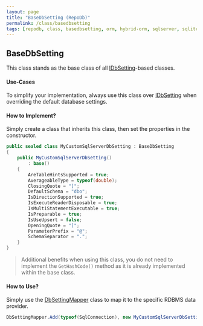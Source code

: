 ```yaml
---
layout: page
title: "BaseDbSetting (RepoDb)"
permalink: /class/basedbsetting
tags: [repodb, class, basedbsetting, orm, hybrid-orm, sqlserver, sqlite, mysql, postgresql]
---
```


## BaseDbSetting

This class stands as the base class of all [IDbSetting](/interface/idbsetting)-based classes.

#### Use-Cases

To simplify your implementation, always use this class over [IDbSetting](/interface/idbsetting) when overriding the default database settings.

#### How to Implement?

Simply create a class that inherits this class, then set the properties in the constructor.

```csharp
public sealed class MyCustomSqlServerDbSetting : BaseDbSetting
{
    public MyCustomSqlServerDbSetting()
        : base()
    {
        AreTableHintsSupported = true;
        AverageableType = typeof(double);
        ClosingQuote = "]";
        DefaultSchema = "dbo";
        IsDirectionSupported = true;
        IsExecuteReaderDisposable = true;
        IsMultiStatementExecutable = true;
        IsPreparable = true;
        IsUseUpsert = false;
        OpeningQuote = "[";
        ParameterPrefix = "@";
        SchemaSeparator = ".";
    }
}
```

> Additional benefits when using this class, you do not need to implement the `GetHashCode()` method as it is already implemented within the base class.

#### How to Use?

Simply use the [DbSettingMapper](/mapper/dbsettingmapper) class to map it to the specific RDBMS data provider.

```csharp
DbSettingMapper.Add(typeof(SqlConnection), new MyCustomSqlServerDbSetting(), true);
```
